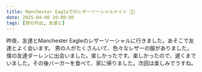 ```yaml
---
title: Manchester Eagleでのレザーソーシャルナイト 🖤🦅
date: 2025-04-06 10:00:00
tags: [夜の外出, 友達と]
---
```

昨夜、友達とManchester Eagleのレザーソーシャルに行きました。あそこで友達とよく会います。
男の人がたくさんいて、色々なレザーの服がありました。僕の友達ダーレンに出会いました。楽しかったです。楽しかったので、遅くまでいました。その後バーガーを食べて、家に帰りました。次回は楽しみでうすね。
